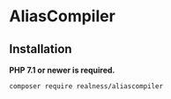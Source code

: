 # AliasCompiler

## Installation

**PHP 7.1 or newer is required.**

```sh-session
composer require realness/aliascompiler
```